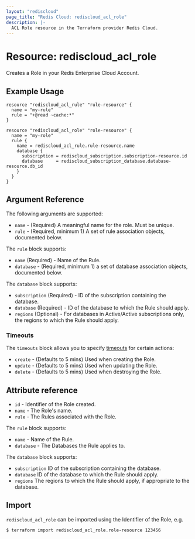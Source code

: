 ```yaml
---
layout: "rediscloud"
page_title: "Redis Cloud: rediscloud_acl_role"
description: |-
  ACL Role resource in the Terraform provider Redis Cloud.
---
```


# Resource: rediscloud_acl_role

Creates a Role in your Redis Enterprise Cloud Account.

## Example Usage

```hcl
resource "rediscloud_acl_rule" "rule-resource" {
  name = "my-rule"
  rule = "+@read ~cache:*"
}

resource "rediscloud_acl_role" "role-resource" {
  name = "my-role"
  rule {
    name = rediscloud_acl_rule.rule-resource.name
    database {
      subscription = rediscloud_subscription.subscription-resource.id
      database     = rediscloud_subscription_database.database-resource.db_id
    }
  }
}
```

## Argument Reference

The following arguments are supported:

* `name` - (Required) A meaningful name for the role. Must be unique.
* `rule` - (Required, minimum 1) A set of rule association objects, documented below.

The `rule` block supports:

* `name` (Required) - Name of the Rule.
* `database` - (Required, minimum 1) a set of database association objects, documented below.

The `database` block supports:

* `subscription` (Required) - ID of the subscription containing the database.
* `database` (Required) - ID of the database to which the Rule should apply.
* `regions` (Optional) - For databases in Active/Active subscriptions only, the regions to which the Rule should apply.

### Timeouts

The `timeouts` block allows you to
specify [timeouts](https://www.terraform.io/language/resources/syntax#operation-timeouts) for certain actions:

* `create` - (Defaults to 5 mins) Used when creating the Role.
* `update` - (Defaults to 5 mins) Used when updating the Role.
* `delete` - (Defaults to 5 mins) Used when destroying the Role.

## Attribute reference

* `id` - Identifier of the Role created.
* `name` - The Role's name.
* `rule` - The Rules associated with the Role.

The `rule` block supports:

* `name` - Name of the Rule.
* `database` - The Databases the Rule applies to.

The `database` block supports:

* `subscription` ID of the subscription containing the database.
* `database` ID of the database to which the Rule should apply.
* `regions` The regions to which the Rule should apply, if appropriate to the database.

## Import

`rediscloud_acl_role` can be imported using the Identifier of the Role, e.g.

```
$ terraform import rediscloud_acl_role.role-resource 123456
```

